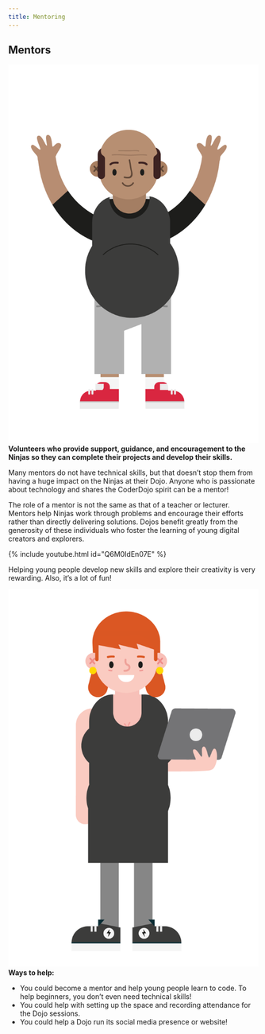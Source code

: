 ```yaml
---
title: Mentoring
---
```


## Mentors
![mentor](/img/CD-Character-Male-4-1.png#right)
**Volunteers who provide support, guidance, and encouragement to the Ninjas so they can complete their projects and develop their skills.**

Many mentors do not have technical skills, but that doesn’t stop them from having a huge impact on the Ninjas at their Dojo. Anyone who is passionate about technology and shares the CoderDojo spirit can be a mentor!

The role of a mentor is not the same as that of a teacher or lecturer. Mentors help Ninjas work through problems and encourage their efforts rather than directly delivering solutions. Dojos benefit greatly from the generosity of these individuals who foster the learning of young digital creators and explorers.

{% include youtube.html id="Q6M0IdEn07E" %}

Helping young people develop new skills and explore their creativity is very rewarding. Also, it’s a lot of fun!

![mentor](/img/CD-Character-Female-4-1.png#left)
**Ways to help:**
* You could become a mentor and help young people learn to code. To help beginners, you don’t even need technical skills!
* You could help with setting up the space and recording attendance for the Dojo sessions.
* You could help a Dojo run its social media presence or website!
